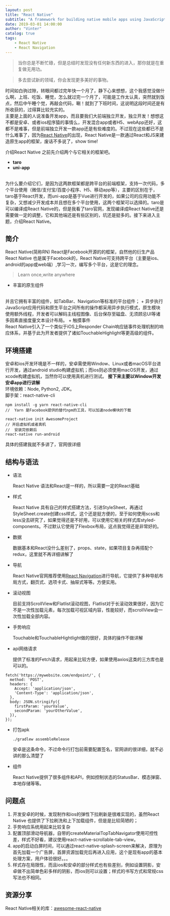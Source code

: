 ```yaml
---
layout: post
title: "React Native"
subtitle: "A framework for building native mobile apps using JavaScript and React"
date: 2019-03-01 14:00:00
author: "Vinter"
catalog: true
tags:
    - React Native
    - React Navigation
---
```


> 当你总是不断忙碌，但是总结时发现没有任何新东西的进入，那你就是在重复做无用功。   

> 多去尝试新的领域，你会发现更多美好的事物。


时间如白驹过隙，转眼间都过完年快一个月了，静下心来想想，这个我感觉没做什么啊，上班、吃饭、睡觉，怎么就过完一个月了，可能是工作太认真，突然就到饭点，然后中午睡个觉，再敲会代码，唰！就到了下班时间，这说明这段时间还是有所收获的，过得算比较充实的。<br/>
主要是上面的人说准备开发app，而且要我们大前端独立开发，独立开发！想想这不都是安卓、或者ios程序猿的事情么，开发混合app或者H5、webApp还好，这都不是难事，但是前端独立开发一款app还是有些难度的。不过现在这些都已不是什么难事了，因为[React Native](https://facebook.github.io/react-native/docs/navigation)的出现，React Native是一款通过React和JS来建造原生app的框架，废话不多说了，show time!
<br/>

介绍React Native 之前先介绍两个与它相关的框架吧。
+ **taro**
+ **uni-app**
<br/>
为什么要介绍它们，是因为这两款框架都是跨平台的前端框架，支持一次代码，多个平台使用（微信/支付宝/百度小程序、H5、移动app等），主要的区别在于，taro基于React开发，而uni-app是基于Vue进行开发的，如果公司的应用功能不复杂，又想减少开发成本并且想在多个平台使用，这两个框架可以选择的。taro是可以编译成React Native的，但是我看了taro官网，发现编译成React Native还是需要做一定的调整，它和其他端还是有些区别的，坑还是挺多的。接下来进入主题，介绍React Native。

## 简介
React Native(简称RN) React是Facebook开源的的框架，自然他的衍生产品React Native 也是属于Facebook的，React Native可支持跨平台（主要是ios、android的app或web端）,学习一次，编写多个平台，这是它的理念。

> Learn once,write anywhere

+   丰富的原生组件
<br/> 
并且它拥有丰富的组件，如TabBar、Navigation等标准的平台组件；
+   异步执行 
<br/>
JavaScript应用代码和原生平台之间所有的操作都采用异步执行模式，原生模块使用额外线程，开发者可以解码主线程图像、后台保存至磁盘、无须顾忌UI等诸多因素直接度量文本设计布局。
+   触摸事件
<br/>
React Native引入了一个类似于iOS上Responder Chain响应链事件处理机制的响应体系，并基于此为开发者提供了诸如TouchableHighlight等更高级的组件。

## 环境搭建
安卓和ios开发环境是不一样的，安卓需使用Window、Linux或者macOS平台进行开发，通过android studio构建虚拟机；而ios则必须使用macOS开发，通过xcode构建虚拟机，当然你可以使用真机进行测试。
**接下来主要以Window开发安卓app进行讲解**
<br/>
环境依赖：Node, Python2, JDK。
<br/>
脚手架：react-native-cli
```
npm install -g yarn react-native-cli
//  Yarn 是Facebook提供的替代npm的工具，可以加速node模块的下载

```
```
react-native init AwesomeProject
// 开启虚拟机或者真机
//  安装完依赖后 
react-native run-android

```
具体的搭建我就不多讲了，官网很详细

## 结构与语法
+ 语法

    React Native 语法和React是一样的，所以需要一定的React基础
+ 样式

    React Native 具有自己的样式搭建方法，引进StyleSheet，再通过StyleSheet.create创建css样式，这个还是挺方便的，至于如何使用scss和less没去研究了，如果觉得还是不好用，可以使用它相关的样式库styled-components。不过默认它使用了Flexbox布局，这点我觉得还是非常好的。
+ 数据

    数据基本和React没什么差别了，props、state，如果项目复杂再搭配个redux，这里就不再详细讲解了
+ 导航

    React Native官网推荐使用[React Navigation](https://reactnavigation.org/docs/zh-Hans/tab-based-navigation.html)进行导航，它提供了多种导航布局方式，翻页式、选项卡式、抽屉式等等。方便实用。
+ 滚动视图

    目前支持ScrollView和Flatlist滚动视图，Flatlist对于长滚动效果很好，因为它不是一次性加载元素，每次加载可视区域内容，性能较好，而scrollView会一次性加载全部内容。
+ 手势响应

    Touchable和TouchableHightlight做的很好，具体的操作不做详解
+ api网络请求

    提供了标准的Fetch请求，用起来比较方便，如果使用axios这类的三方库也是可以的。
```
fetch('https://mywebsite.com/endpoint/', {
  method: 'POST',
  headers: {
    Accept: 'application/json',
    'Content-Type': 'application/json',
  },
  body: JSON.stringify({
    firstParam: 'yourValue',
    secondParam: 'yourOtherValue',
  }),
});
```

+ 打包apk

    ```
    ./gradlew assembleRelease

    ```

    安卓是这条命令，不过命令行打包前需要配置签名，官网讲的很详细，就不必讲的那么清楚了

+ 组件

    React Native提供了很多组件和API，例如控制状态的StatusBar、模态弹窗、本地存储等等。

## 问题点
1. 开发安卓的时候，发现制作和ios的弹性下拉刷新是很难实现的，虽然React Native 也提供了下拉刷洗和上下加载组件，但是是比较简陋的；
2. 手势响应系统用起来比较复杂
3. 配置顶部滑动导航器，自带的createMaterialTopTabNavigator使用可控性差，样式不好看，建议使用react-native-scrollable-tab-view。
4. app的启动白屏时间，可以通过react-native-splash-screen来解决，原理为首先加载一个广告屏，首屏资源加载完后再进入应用，这个是现有app的基本处理方案，用户体验很好。。。
5. 样式存在局限性，而且ios和安卓的部分样式也有些差别，例如设置阴影，安卓做不出简单色彩多样的阴影，而ios则可以设置；样式的书写方式和常规css写法也不相同。

## 资源分享
React Native相关的库：[awesome-react-native](http://www.awesome-react-native.com/)





